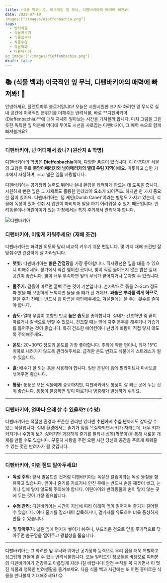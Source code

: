 ```yaml
---
title: (식물 백과) 9. 이국적인 잎 무늬, 디펜바키아의 매력에 빠져봐!
date: 2025-07-19
images:["/images/dieffenbachia.png"]
tags:
  - 반려식물
  - 식물키우기
  - 식물입문자
  - 식물수명
  - 식물백과
  - 디펜바키아
og_image:["/images/dieffenbachia.png"]
draft: false
---
```


## 📚  (식물 백과) 이국적인 잎 무늬, 디펜바키아의 매력에 빠져봐! 💚

안녕하세요, 플랜트마루 블로거입니다! 오늘은 시원시원한 크기와 화려한 잎 무늬로 실내 공간에 이국적인 분위기를 더해주는 반려식물, 바로 **디펜바키아(Dieffenbachia)**에 대해 자세히 알아보는 시간을 가져볼까 합니다. 마치 그림을 그린 듯한 독특한 잎 덕분에 어디에 두어도 시선을 사로잡는 디펜바키아, 그 매력 속으로 함께 빠져볼까요?

---

### 디펜바키아, 넌 어디에서 왔니? (원산지 & 학명)

디펜바키아의 학명은 **Dieffenbachia**이며, 다양한 품종이 있습니다. 이 아름다운 식물의 고향은 주로 **중앙아메리카와 남아메리카의 열대 우림 지역**이에요. 따뜻하고 습한 기후에서 자생하며, 크고 넓은 잎을 자랑합니다.

디펜바키아는 공기정화 능력도 뛰어나 실내 환경을 쾌적하게 만드는 데 도움을 줍니다. 시원하게 뻗은 잎은 그 자체로도 훌륭한 인테리어 요소가 되어주죠. 하지만 한 가지 중요한 점이 있어요. 디펜바키아는 '덤 케인(Dumb Cane)'이라는 별명도 가지고 있는데, 식물에 독성이 있어 섭취 시 입안이 마비되어 말을 하기 어려워질 수 있기 때문입니다. 반려동물이나 어린아이가 있는 가정에서는 특히 주의해서 관리해야 합니다.

![디펜바키아](/images/dieffenbachia.png)

### 디펜바키아, 이렇게 키워주세요! (재배 조건)

디펜바키아는 화려한 외모와 달리 비교적 키우기 쉬운 편입니다. 몇 가지 재배 조건만 잘 맞춰주면 건강하게 잘 자라납니다.

- **햇빛:** 디펜바키아는 **밝은 간접광**을 가장 좋아합니다. 직사광선은 잎을 태울 수 있으니 피해주세요. 창가에서 약간 떨어진 곳이나, 빛이 직접 들어오지 않는 밝은 실내 공간이 좋습니다. 빛이 너무 부족하면 잎의 무늬가 옅어지거나 웃자랄 수 있습니다.
    
- **물주기:** 겉흙이 마르면 흠뻑 주는 것이 기본입니다. 손가락으로 흙을 2~3cm 정도 파 봤을 때 보송하게 느껴지면 물을 줄 때가 된 거예요. **과습은 뿌리를 썩게 하므로**, 물을 주기 전에는 반드시 흙 마름을 확인해주세요. 겨울철에는 물 주는 횟수를 줄여야 합니다.
    
- **습도:** 열대 우림이 고향인 만큼 **높은 습도**를 좋아합니다. 실내가 건조하면 잎 끝이 마르거나 갈색으로 변할 수 있으니, 건조할 때는 잎에 자주 분무를 해주거나 가습기를 틀어주는 것이 좋습니다. 특히 건조한 에어컨이나 난방기 바람이 직접 닿지 않도록 주의해주세요.
    
- **온도:** 20~30°C 정도의 온도를 가장 좋아합니다. 추위에 약한 편이니, 최저 15°C 이하로 내려가지 않도록 관리해주세요. 급격한 온도 변화도 식물에게 스트레스가 될 수 있습니다.
    
- **흙:** 배수가 잘 되는 흙을 사용해야 합니다. 일반 분갈이 흙에 펄라이트나 마사토를 섞어주면 좋습니다.
    
- **통풍:** 통풍은 모든 식물에게 중요하지만, 디펜바키아도 통풍이 잘 되는 곳에 두는 것이 좋습니다. 통풍이 불량하면 잎이 마르거나 병충해가 발생하기 쉬워요.
    

---

### 디펜바키아, 얼마나 오래 살 수 있을까? (수명)

디펜바키아는 적절한 환경과 꾸준한 관리만 있다면 **수년에서 수십 년**까지도 살아갈 수 있는 식물입니다. 실내 환경에서는 줄기가 점점 목질화되면서 키가 자라는데, 너무 키가 커지거나 수형이 보기 싫어지면 과감하게 줄기를 잘라내 삽목(꺾꽂이)을 통해 새로운 개체를 만들 수도 있습니다. 꾸준히 사랑을 주면 오랜 시간 당신의 공간을 푸르게 채워줄 수 있는 멋진 반려자가 될 것입니다.

---

### 디펜바키아, 이런 점도 알아두세요!

- **독성 주의:** 앞서 말씀드린 것처럼 디펜바키아는 옥살산 칼슘이라는 독성 물질을 함유하고 있습니다. 잎이나 줄기를 자르거나 만진 후에는 반드시 손을 깨끗이 씻고, 눈이나 입에 닿지 않도록 주의해야 합니다. 어린아이와 반려동물의 손이 닿지 않는 곳에 두는 것이 가장 중요합니다.
    
- **수형 관리:** 디펜바키아는 시간이 지남에 따라 아래쪽 잎이 떨어지며 줄기가 길어질 수 있습니다. 이때 줄기를 잘라내어 삽목하거나, 곁가지를 유도하여 더욱 풍성하게 만들 수 있습니다.
    
- **잎 닦아주기:** 넓은 잎에 먼지가 쌓이기 쉬우니, 부드러운 천으로 잎을 주기적으로 닦아주면 숨구멍을 열어주고 광합성을 돕습니다.
    

---

디펜바키아는 그 화려한 잎 무늬와 뛰어난 공기정화 능력으로 우리 집을 더욱 특별하고 싱그럽게 만들어 줄 수 있는 반려식물입니다. 오늘 알려드린 정보들을 바탕으로 여러분의 디펜바키아가 건강하고 아름답게 자라나길 바랍니다! 안전 수칙을 꼭 지키면서 이 멋진 식물과 행복한 반려생활을 즐겨보세요. 다음 식물 백과 시간에는 또 어떤 흥미로운 식물을 만나볼지 기대해주세요! 😊